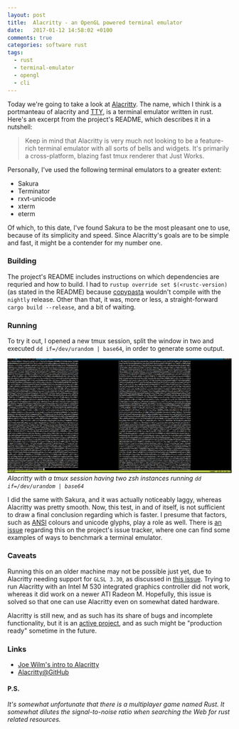 ```yaml
---
layout: post
title:  Alacritty - an OpenGL powered terminal emulator
date:   2017-01-12 14:58:02 +0100
comments: true
categories: software rust
tags:
  - rust
  - terminal-emulator
  - opengl
  - cli
---
```


Today we're going to take a look at [Alacritty][alacritty-announcement]. The name, which I think is a portmanteau of alacrity and [TTY][jargon-tty], is a terminal emulator written in rust. Here's an excerpt from the project's README, which describes it in a nutshell:

>Keep in mind that Alacritty is very much not looking to be a feature-rich terminal emulator with all sorts of bells and widgets. It's primarily a cross-platform, blazing fast tmux renderer that Just Works.

Personally, I've used the following terminal emulators to a greater extent:

- Sakura
- Terminator
- rxvt-unicode
- xterm
- eterm

Of which, to this date, I've found Sakura to be the most pleasant one to use, because of its simplicity and speed. Since Alacritty's goals are to be simple and fast, it might be a contender for my number one.

### Building

The project's README includes instructions on which dependencies are requried and how to build. I had to `rustup override set $(<rustc-version)` (as stated in the README) because [copypasta][cargo-copypasta] wouldn't compile with the `nightly` release. Other than that, it was, more or less, a straight-forward `cargo build --release`, and a bit of waiting.

### Running

To try it out, I opened a new tmux session, split the window in two and executed `dd if=/dev/urandom | base64`, in order to generate some output.

![Alacritty test](/assets/img/post1/alacritty_1-compressor.png)
*Alacritty with a tmux session having two zsh instances running `dd if=/dev/urandom | base64`*

I did the same with Sakura, and it was actually noticeably laggy, whereas Alacritty was pretty smooth. Now, this test, in and of itself, is not sufficient to draw a final conclusion regarding which is faster. I presume that factors, such as [ANSI][jargon-ansi] colours and unicode glyphs, play a role as well. There is [an issue][alacritty-benchmark-issue] regarding this on the project's issue tracker, where one can find some examples of ways to benchmark a terminal emulator.

### Caveats

Running this on an older machine may not be possible just yet, due to Alacritty needing support for `GLSL 3.30`, as discussed in [this issue][alacritty-glsl-issue]. Trying to run Alacritty with an Intel M 530 integrated graphics controller did not work, whereas it did work on a newer ATI Radeon M. Hopefully, this issue is solved so that one can use Alacritty even on somewhat dated hardware.

Alacritty is still new, and as such has its share of bugs and incomplete functionality, but it is an [active project][alacritty-pulse], and as such might be "production ready" sometime in the future.

### Links

- [Joe Wilm's intro to Alacritty][alacritty-announcement]
- [Alacritty@GitHub][alacritty-gh]

#### P.S.

*It's somewhat unfortunate that there is a multiplayer game named Rust. It somewhat dilutes
the signal-to-noise ratio when searching the Web for rust related resources.*

[alacritty-announcement]: http://blog.jwilm.io/announcing-alacritty/
[alacritty-gh]: https://github.com/jwilm/alacritty
[alacritty-pulse]: https://github.com/jwilm/alacritty/pulse
[alacritty-benchmark-issue]: https://github.com/jwilm/alacritty/issues/289
[alacritty-glsl-issue]: https://github.com/jwilm/alacritty/issues/128
[cargo-copypasta]: https://crates.io/crates/copypasta

[jargon-tty]: http://catb.org/jargon/html/T/tty.html
[jargon-ansi]: http://catb.org/jargon/html/A/ANSI-standard.html
[sakura-home]: https://launchpad.net/sakura
[terminator-lp]: https://launchpad.net/terminator
